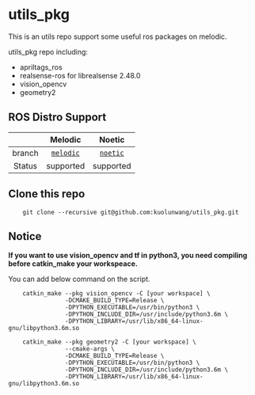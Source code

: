 # utils_pkg

This is an utils repo support some useful ros packages on melodic.

utils_pkg repo including:
* apriltags_ros
* realsense-ros for librealsense 2.48.0
* vision_opencv
* geometry2

## ROS Distro Support

|         | Melodic | Noetic  |
|:-------:|:-------:|:-------:|
| branch | [`melodic`](https://github.com/kuolunwang/utils_pkg/tree/melodic) | [`noetic`](https://github.com/kuolunwang/utils_pkg/tree/noetic) |
| Status | supported | supported |

## Clone this repo

```
    git clone --recursive git@github.com:kuolunwang/utils_pkg.git
```

## Notice

**If you want to use vision_opencv and tf in python3, you need compiling before catkin_make your workspeace.**

You can add below command on the script.

```
    catkin_make --pkg vision_opencv -C [your workspace] \
                -DCMAKE_BUILD_TYPE=Release \
                -DPYTHON_EXECUTABLE=/usr/bin/python3 \
                -DPYTHON_INCLUDE_DIR=/usr/include/python3.6m \
                -DPYTHON_LIBRARY=/usr/lib/x86_64-linux-gnu/libpython3.6m.so

    catkin_make --pkg geometry2 -C [your workspace] \
                --cmake-args \
                -DCMAKE_BUILD_TYPE=Release \
                -DPYTHON_EXECUTABLE=/usr/bin/python3 \
                -DPYTHON_INCLUDE_DIR=/usr/include/python3.6m \
                -DPYTHON_LIBRARY=/usr/lib/x86_64-linux-gnu/libpython3.6m.so
```
